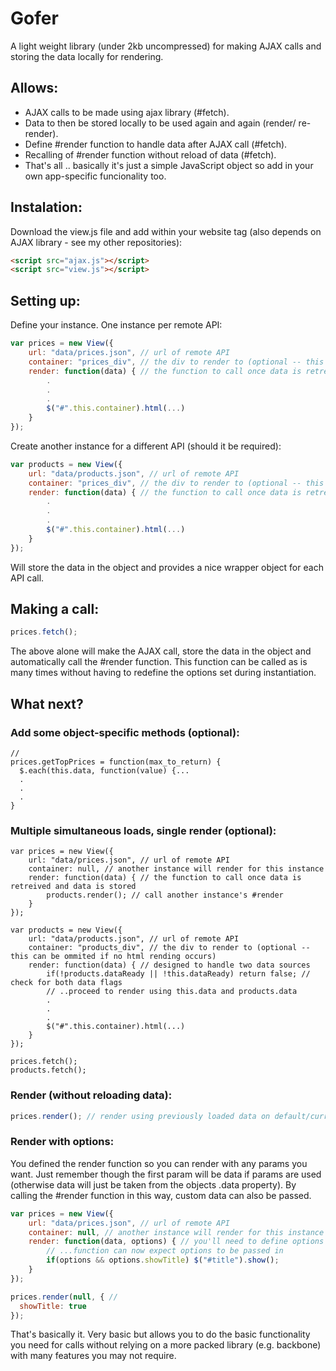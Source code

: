 # Gofer

A light weight library (under 2kb uncompressed) for making AJAX calls and storing the data locally for rendering.

## Allows:

- AJAX calls to be made using ajax library (#fetch).
- Data to then be stored locally to be used again and again (render/ re-render).
- Define #render function to handle data after AJAX call (#fetch).
- Recalling of #render function without reload of data (#fetch).
- That's all .. basically it's just a simple JavaScript object so add in your own app-specific funcionality too.

## Instalation:

Download the view.js file and add within your website <head> tag (also depends on AJAX library - see my other repositories):

```html
<script src="ajax.js"></script>
<script src="view.js"></script>
```

## Setting up:

Define your instance. One instance per remote API:

```javascript
var prices = new View({
	url: "data/prices.json", // url of remote API
	container: "prices_div", // the div to render to (optional -- this can be ommited if no html rending occurs)
	render: function(data) { // the function to call once data is retreived and data is stored
		.
		.
		.
		$("#".this.container).html(...)
	}
});
```

Create another instance for a different API (should it be required):

```javascript
var products = new View({
	url: "data/products.json", // url of remote API
	container: "prices_div", // the div to render to (optional -- this can be ommited if no html rending occurs)
	render: function(data) { // the function to call once data is retreived and data is stored
		.
		.
		.
		$("#".this.container).html(...)
	}
});
```

Will store the data in the object and provides a nice wrapper object for each API call.

## Making a call:

```javascript
prices.fetch();
```

The above alone will make the AJAX call, store the data in the object and automatically call the #render function. This function can be called as is many times without having to redefine the options set during instantiation.

## What next?

### Add some object-specific methods (optional):

```
// 
prices.getTopPrices = function(max_to_return) {
  $.each(this.data, function(value) {...
  .
  .
  .
}
```

### Multiple simultaneous loads, single render (optional):

```
var prices = new View({
	url: "data/prices.json", // url of remote API
	container: null, // another instance will render for this instance
	render: function(data) { // the function to call once data is retreived and data is stored
		products.render(); // call another instance's #render
	}
});

var products = new View({
	url: "data/products.json", // url of remote API
	container: "products_div", // the div to render to (optional -- this can be ommited if no html rending occurs)
	render: function(data) { // designed to handle two data sources
		if(!products.dataReady || !this.dataReady) return false; // check for both data flags
		// ..proceed to render using this.data and products.data
		.
		.
		.
		$("#".this.container).html(...)
	}
});

prices.fetch();
products.fetch();
```

### Render (without reloading data):

```javascript
prices.render(); // render using previously loaded data on default/current settings
```

### Render with options:

You defined the render function so you can render with any params you want. Just remember though the first param will be data if params are used (otherwise data will just be taken from the objects .data property). By calling the #render function in this way, custom data can also be passed.

```javascript
var prices = new View({
	url: "data/prices.json", // url of remote API
	container: null, // another instance will render for this instance
	render: function(data, options) { // you'll need to define options param too
		// ...function can now expect options to be passed in
		if(options && options.showTitle) $("#title").show();
	}
});

prices.render(null, { // 
  showTitle: true
});
```

That's basically it. Very basic but allows you to do the basic functionality you need for calls without relying on a more packed library (e.g. backbone) with many features you may not require.
